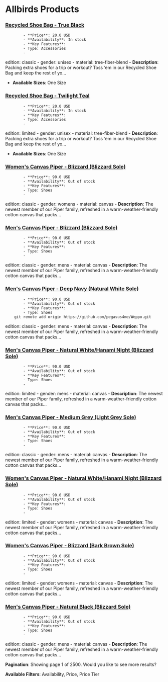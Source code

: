 # Allbirds Products

### [Recycled Shoe Bag - True Black](https://www.allbirds.com/products/recycled-shoe-bag)
            - **Price**: 20.0 USD
            - **Availability**: In stock
            - **Key Features**:
            - Type: Accessories
            - 
edition: classic  - gender: unisex  - material: tree-fiber-blend
            - **Description**: Packing extra shoes for a trip or workout? Toss ‘em in our Recycled Shoe Bag and keep the rest of yo...
- **Available Sizes**: One Size
            
### [Recycled Shoe Bag - Twilight Teal](https://www.allbirds.com/products/recycled-shoe-bag-twilight-teal)
            - **Price**: 20.0 USD
            - **Availability**: In stock
            - **Key Features**:
            - Type: Accessories
            - 
edition: limited  - gender: unisex  - material: tree-fiber-blend
            - **Description**: Packing extra shoes for a trip or workout? Toss ‘em in our Recycled Shoe Bag and keep the rest of yo...
- **Available Sizes**: One Size
            
### [Women's Canvas Piper - Blizzard (Blizzard Sole)](https://www.allbirds.com/products/womens-canvas-pipers)
            - **Price**: 90.0 USD
            - **Availability**: Out of stock
            - **Key Features**:
            - Type: Shoes
            - 
edition: classic  - gender: womens  - material: canvas
            - **Description**: The newest member of our Piper family, refreshed in a warm-weather-friendly cotton canvas that packs...
            
### [Men's Canvas Piper - Blizzard (Blizzard Sole)](https://www.allbirds.com/products/mens-canvas-pipers)
            - **Price**: 90.0 USD
            - **Availability**: Out of stock
            - **Key Features**:
            - Type: Shoes
            - 
edition: classic  - gender: mens  - material: canvas
            - **Description**: The newest member of our Piper family, refreshed in a warm-weather-friendly cotton canvas that packs...
            
### [Men's Canvas Piper - Deep Navy (Natural White Sole)](https://www.allbirds.com/products/mens-canvas-pipers-deep-navy)
            - **Price**: 90.0 USD
            - **Availability**: Out of stock
            - **Key Features**:
            - Type: Shoes
        git remote add origin https://github.com/pegasus4me/Weppo.git
edition: classic  - gender: mens  - material: canvas
            - **Description**: The newest member of our Piper family, refreshed in a warm-weather-friendly cotton canvas that packs...
            
### [Men's Canvas Piper - Natural White/Hanami Night (Blizzard Sole)](https://www.allbirds.com/products/mens-canvas-pipers-natural-white-hanami-night)
            - **Price**: 90.0 USD
            - **Availability**: Out of stock
            - **Key Features**:
            - Type: Shoes
            - 
edition: limited  - gender: mens  - material: canvas
            - **Description**: The newest member of our Piper family, refreshed in a warm-weather-friendly cotton canvas that packs...
            
### [Men's Canvas Piper - Medium Grey (Light Grey Sole)](https://www.allbirds.com/products/mens-canvas-pipers-medium-grey)
            - **Price**: 90.0 USD
            - **Availability**: Out of stock
            - **Key Features**:
            - Type: Shoes
            - 
edition: classic  - gender: mens  - material: canvas
            - **Description**: The newest member of our Piper family, refreshed in a warm-weather-friendly cotton canvas that packs...
            
### [Women's Canvas Piper - Natural White/Hanami Night (Blizzard Sole)](https://www.allbirds.com/products/womens-canvas-pipers-natural-white-hanami-night)
            - **Price**: 90.0 USD
            - **Availability**: Out of stock
            - **Key Features**:
            - Type: Shoes
            - 
edition: limited  - gender: womens  - material: canvas
            - **Description**: The newest member of our Piper family, refreshed in a warm-weather-friendly cotton canvas that packs...
            
### [Women's Canvas Piper - Blizzard (Bark Brown Sole)](https://www.allbirds.com/products/womens-canvas-pipers-blizzard-bark-brown)
            - **Price**: 90.0 USD
            - **Availability**: Out of stock
            - **Key Features**:
            - Type: Shoes
            - 
edition: limited  - gender: womens  - material: canvas
            - **Description**: The newest member of our Piper family, refreshed in a warm-weather-friendly cotton canvas that packs...
            
### [Men's Canvas Piper - Natural Black (Blizzard Sole)](https://www.allbirds.com/products/mens-canvas-pipers-natural-black-blizzard)
            - **Price**: 90.0 USD
            - **Availability**: Out of stock
            - **Key Features**:
            - Type: Shoes
            - 
edition: classic  - gender: mens  - material: canvas
            - **Description**: The newest member of our Piper family, refreshed in a warm-weather-friendly cotton canvas that packs...
            

**Pagination**: Showing page 1 of 2500. Would you like to see more results?

**Available Filters**: Availability, Price, Price Tier
